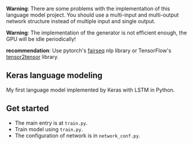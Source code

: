 **Warning**: There are some problems with the implementation of this language model project. You should use a multi-input and multi-output network structure instead of multiple input and single output.

**Warning**: The implementation of the generator is not efficient enough, the GPU will be idle periodically!

**recommendation**: Use pytorch's [fairseq](https://github.com/pytorch/fairseq) nlp library or TensorFlow's [tensor2tensor](https://github.com/tensorflow/tensor2tensor) library.

## Keras language modeling
My first language model implemented by Keras with LSTM in Python.

## Get started
- The main entry is at `train.py`. 
- Train model using `train.py`. 
- The configuration of network is in `network_conf.py`.
